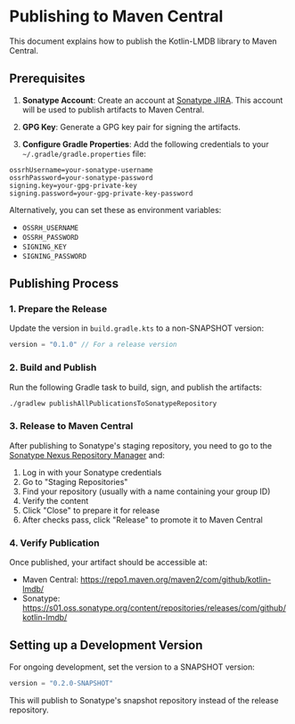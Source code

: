 # Publishing to Maven Central

This document explains how to publish the Kotlin-LMDB library to Maven Central.

## Prerequisites

1. **Sonatype Account**: Create an account at [Sonatype JIRA](https://issues.sonatype.org/). This account will be used to publish artifacts to Maven Central.

2. **GPG Key**: Generate a GPG key pair for signing the artifacts.

3. **Configure Gradle Properties**: Add the following credentials to your `~/.gradle/gradle.properties` file:

```
ossrhUsername=your-sonatype-username
ossrhPassword=your-sonatype-password
signing.key=your-gpg-private-key
signing.password=your-gpg-private-key-password
```

Alternatively, you can set these as environment variables:
- `OSSRH_USERNAME`
- `OSSRH_PASSWORD`
- `SIGNING_KEY`
- `SIGNING_PASSWORD`

## Publishing Process

### 1. Prepare the Release

Update the version in `build.gradle.kts` to a non-SNAPSHOT version:

```kotlin
version = "0.1.0" // For a release version
```

### 2. Build and Publish

Run the following Gradle task to build, sign, and publish the artifacts:

```bash
./gradlew publishAllPublicationsToSonatypeRepository
```

### 3. Release to Maven Central

After publishing to Sonatype's staging repository, you need to go to the [Sonatype Nexus Repository Manager](https://s01.oss.sonatype.org/) and:

1. Log in with your Sonatype credentials
2. Go to "Staging Repositories"
3. Find your repository (usually with a name containing your group ID)
4. Verify the content
5. Click "Close" to prepare it for release
6. After checks pass, click "Release" to promote it to Maven Central

### 4. Verify Publication

Once published, your artifact should be accessible at:
- Maven Central: https://repo1.maven.org/maven2/com/github/kotlin-lmdb/
- Sonatype: https://s01.oss.sonatype.org/content/repositories/releases/com/github/kotlin-lmdb/

## Setting up a Development Version

For ongoing development, set the version to a SNAPSHOT version:

```kotlin
version = "0.2.0-SNAPSHOT"
```

This will publish to Sonatype's snapshot repository instead of the release repository.